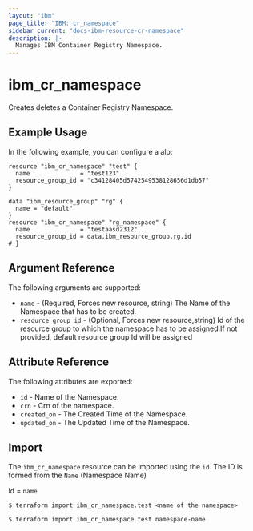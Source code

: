 ```yaml
---
layout: "ibm"
page_title: "IBM: cr_namespace"
sidebar_current: "docs-ibm-resource-cr-namespace"
description: |-
  Manages IBM Container Registry Namespace.
---
```


# ibm\_cr_namespace

Creates deletes a Container Registry Namespace. 

## Example Usage

In the following example, you can configure a alb:

```hcl
resource "ibm_cr_namespace" "test" {
  name              = "test123"
  resource_group_id = "c34128405d5742549538128656d1db57"
}

```
```hcl
data "ibm_resource_group" "rg" {
  name = "default"
}
resource "ibm_cr_namespace" "rg_namespace" {
  name              = "testaasd2312"
  resource_group_id = data.ibm_resource_group.rg.id
# }

```

## Argument Reference

The following arguments are supported:

* `name` - (Required, Forces new resource, string) The Name of the Namespace that has to be created.
* `resource_group_id` - (Optional, Forces new resource,string)  Id of the resource group to which the namespace has to be assigned.If not provided, default resource group Id will be assigned

## Attribute Reference

The following attributes are exported:

* `id` - Name of the Namespace.
* `crn` - Crn of the namespace.
* `created_on` - The Created Time of the Namespace.
* `updated_on` - The Updated Time  of the Namespace.

## Import

The `ibm_cr_namespace` resource can be imported using the `id`. The ID is formed from the `Name` (Namespace Name)

id = `name`
```
$ terraform import ibm_cr_namespace.test <name of the namespace>

$ terraform import ibm_cr_namespace.test namespace-name
```